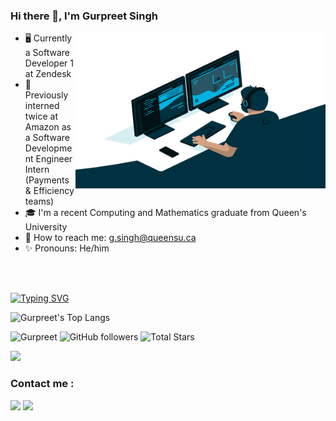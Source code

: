 ### Hi there 👋, I'm Gurpreet Singh <br/>

<a target="_blank">
  <img align="right" height="250" width="400" alt="GIF" src="https://github.com/GurpreetSingh97/GurpreetSingh97/blob/main/code.gif">
</a>

- 🖥️ Currently a Software Developer 1 at Zendesk
- 🚀 Previously interned twice at Amazon as a Software Development Engineer Intern (Payments & Efficiency teams)
- 🎓 I'm a recent Computing and Mathematics graduate from Queen's University
- 💬 How to reach me: g.singh@queensu.ca
- ✨ Pronouns: He/him

</br>
</br>


[![Typing SVG](https://readme-typing-svg.demolab.com?font=IBM+Plex+Mono&weight=500&size=30&duration=6000&pause=1000&color=F7F7F7&width=435&lines=Github+Stats%3A)](https://git.io/typing-svg)

![Gurpreet's Top Langs](https://github-readme-stats.vercel.app/api/top-langs/?username=GurpreetSingh97&theme=tokyonight&layout=compact)<br/>

<p align="left" >  
  <img src="https://komarev.com/ghpvc/?username=GurpreetSingh97" alt="Gurpreet" />
  <img alt="GitHub followers" src="https://img.shields.io/github/followers/GurpreetSingh97?label=Followers&style=social"> 
  <img src="https://img.shields.io/github/stars/GurpreetSingh97?label=Stars" alt="Total Stars">
</p>

<a ><img src="https://user-images.githubusercontent.com/73097560/115834477-dbab4500-a447-11eb-908a-139a6edaec5c.gif"></a>

### Contact me : 
[![](https://img.shields.io/badge/linkedin-%230077B5.svg?&style=for-the-badge&logo=linkedin&logoColor=white)](https://www.linkedin.com/in/gurpreetsingh97/)
[![](https://img.shields.io/badge/Microsoft_Outlook-0078D4?style=for-the-badge&logo=microsoft-outlook&logoColor=white)](mailto:g.singh@queensu.ca)


